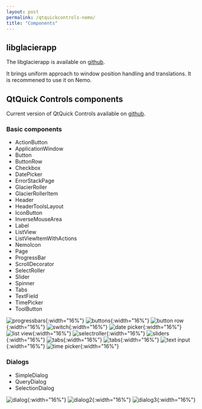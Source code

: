 ```yaml
---
layout: post
permalink: /qtquickcontrols-nemo/
title: "Components"
---
```



## libglacierapp

The libglacierapp is available on [github](https://github.com/nemomobile-ux/libglacierapp/).

It brings uniform approach to window position handling and translations. It is recommened to use it on Nemo.

## QtQuick Controls components

Current version of QtQuick Controls available on [github](https://github.com/nemomobile-ux/qtquickcontrols-nemo). 

### Basic components

* ActionButton
* ApplicationWindow
* Button
* ButtonRow
* Checkbox
* DatePicker
* ErrorStackPage
* GlacierRoller
* GlacierRollerItem
* Header
* HeaderToolsLayout
* IconButton
* InverseMouseArea
* Label
* ListView
* ListViewItemWithActions
* NemoIcon
* Page
* ProgressBar
* ScrollDecorator
* SelectRoller
* Slider
* Spinner
* Tabs
* TextField
* TimePicker
* ToolButton

![progressbars](/images/qtquickcontrols/progressbars.png){:width="16%"}
![buttons](/images/qtquickcontrols/buttons.png){:width="16%"}
![button row](/images/qtquickcontrols/button_row.png){:width="16%"}
![switch](/images/qtquickcontrols/switch.png){:width="16%"}
![date picker](/images/qtquickcontrols/date_picker.png){:width="16%"}
![list view](/images/qtquickcontrols/listview.png){:width="16%"}
![selectroller](/images/qtquickcontrols/select_roller.png){:width="16%"}
![sliders](/images/qtquickcontrols/sliders.png){:width="16%"}
![tabs](/images/qtquickcontrols/tabs1.png){:width="16%"}
![tabs](/images/qtquickcontrols/tabs2.png){:width="16%"}
![text input](/images/qtquickcontrols/text_input.png){:width="16%"}
![time picker](/images/qtquickcontrols/time_picker.png){:width="16%"}


### Dialogs

* SimpleDialog
* QueryDialog
* SelectionDialog

![dialog](/images/qtquickcontrols/dialog.png){:width="16%"}
![dialog2](/images/qtquickcontrols/dialog2.png){:width="16%"}
![dialog3](/images/qtquickcontrols/dialog3.png){:width="16%"}
